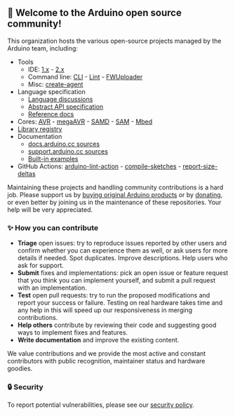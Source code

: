 ## 🤗 Welcome to the **Arduino** open source community!

This organization hosts the various open-source projects managed by the Arduino team, including:

* Tools
  * IDE: [1.x](https://github.com/arduino/Arduino) - [2.x](https://github.com/arduino/arduino-ide)
  * Command line: [CLI](https://github.com/arduino/arduino-cli) - [Lint](https://github.com/arduino/arduino-lint) - [FWUploader](https://github.com/arduino/arduino-fwuploader)
  * Misc: [create-agent](https://github.com/arduino/arduino-create-agent)
* Language specification
  * [Language discussions](https://github.com/arduino/language)
  * [Abstract API specification](https://github.com/arduino/ArduinoCore-API)
  * [Reference docs](https://github.com/arduino/reference-en)
* Cores: [AVR](https://github.com/arduino/ArduinoCore-avr) - [megaAVR](https://github.com/arduino/ArduinoCore-megaavr) - [SAMD](https://github.com/arduino/ArduinoCore-samd) - [SAM](https://github.com/arduino/ArduinoCore-sam) - [Mbed](https://github.com/arduino/ArduinoCore-mbed)
* [Library registry](https://github.com/arduino/library-registry)
* Documentation
  * [docs.arduino.cc sources](https://github.com/arduino/docs-content)
  * [support.arduino.cc sources](https://github.com/arduino/help-center-content)
  * [Built-in examples](https://github.com/arduino/arduino-examples)
* GitHub Actions: [arduino-lint-action](https://github.com/arduino/arduino-lint-action) - [compile-sketches](https://github.com/arduino/compile-sketches) - [report-size-deltas](https://github.com/arduino/report-size-deltas)

Maintaining these projects and handling community contributions is a hard job. Please support us by [buying original Arduino products](https://store.arduino.cc/) or by [donating](https://www.arduino.cc/en/donate/), or even better by joining us in the maintenance of these repositories. Your help will be very appreciated.

### ✨ How you can contribute

* **Triage** open issues: try to reproduce issues reported by other users and confirm whether you can experience them as well, or ask users for more details if needed. Spot duplicates. Improve descriptions. Help users who ask for support.
* **Submit** fixes and implementations: pick an open issue or feature request that you think you can implement yourself, and submit a pull request with an implementation.
* **Test** open pull requests: try to run the proposed modifications and report your success or failure. Testing on real hardware takes time and any help in this will speed up our responsiveness in merging contributions.
* **Help others** contribute by reviewing their code and suggesting good ways to implement fixes and features.
* **Write documentation** and improve the existing content.

We value contributions and we provide the most active and constant contributors with public recognition, maintainer status and hardware goodies.

### 🔒 Security

To report potential vulnerabilities, please see our [security policy](https://www.arduino.cc/en/security).
